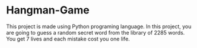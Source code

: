 # Hangman-Game

This project is made using Python programing language.
In this project, you are going to guess a random secret word from the library of 2285 words. You get 7 lives and each mistake cost you one life.
